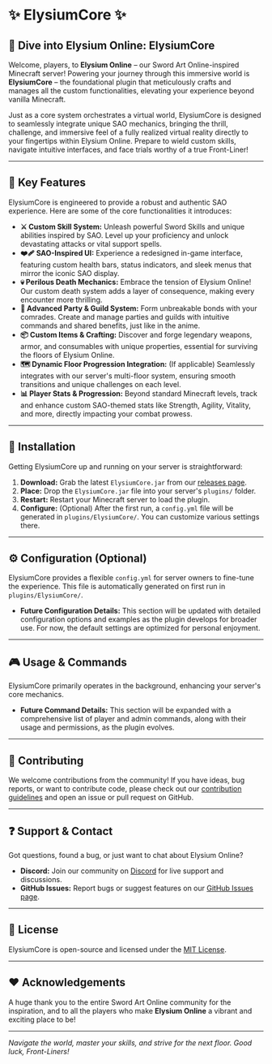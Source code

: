 # ✨ ElysiumCore ✨

## 🔗 Dive into Elysium Online: ElysiumCore

Welcome, players, to **Elysium Online** – our Sword Art Online-inspired Minecraft server! Powering your journey through this immersive world is **ElysiumCore** – the foundational plugin that meticulously crafts and manages all the custom functionalities, elevating your experience beyond vanilla Minecraft.

Just as a core system orchestrates a virtual world, ElysiumCore is designed to seamlessly integrate unique SAO mechanics, bringing the thrill, challenge, and immersive feel of a fully realized virtual reality directly to your fingertips within Elysium Online. Prepare to wield custom skills, navigate intuitive interfaces, and face trials worthy of a true Front-Liner!

---

## 🌟 Key Features

ElysiumCore is engineered to provide a robust and authentic SAO experience. Here are some of the core functionalities it introduces:

* **⚔️ Custom Skill System:** Unleash powerful Sword Skills and unique abilities inspired by SAO. Level up your proficiency and unlock devastating attacks or vital support spells.
* **❤️‍🩹 SAO-Inspired UI:** Experience a redesigned in-game interface, featuring custom health bars, status indicators, and sleek menus that mirror the iconic SAO display.
* **💀 Perilous Death Mechanics:** Embrace the tension of Elysium Online! Our custom death system adds a layer of consequence, making every encounter more thrilling.
* **🤝 Advanced Party & Guild System:** Form unbreakable bonds with your comrades. Create and manage parties and guilds with intuitive commands and shared benefits, just like in the anime.
* **📦 Custom Items & Crafting:** Discover and forge legendary weapons, armor, and consumables with unique properties, essential for surviving the floors of Elysium Online.
* **🗺️ Dynamic Floor Progression Integration:** (If applicable) Seamlessly integrates with our server's multi-floor system, ensuring smooth transitions and unique challenges on each level.
* **📊 Player Stats & Progression:** Beyond standard Minecraft levels, track and enhance custom SAO-themed stats like Strength, Agility, Vitality, and more, directly impacting your combat prowess.

---

## 🚀 Installation

Getting ElysiumCore up and running on your server is straightforward:

1.  **Download:** Grab the latest `ElysiumCore.jar` from our [releases page](https://github.com/SatsuyaSystems/ElysiumCore/releases).
2.  **Place:** Drop the `ElysiumCore.jar` file into your server's `plugins/` folder.
3.  **Restart:** Restart your Minecraft server to load the plugin.
4.  **Configure:** (Optional) After the first run, a `config.yml` file will be generated in `plugins/ElysiumCore/`. You can customize various settings there.

---

## ⚙️ Configuration (Optional)

ElysiumCore provides a flexible `config.yml` for server owners to fine-tune the experience. This file is automatically generated on first run in `plugins/ElysiumCore/`.

* **Future Configuration Details:** This section will be updated with detailed configuration options and examples as the plugin develops for broader use. For now, the default settings are optimized for personal enjoyment.

---

## 🎮 Usage & Commands

ElysiumCore primarily operates in the background, enhancing your server's core mechanics.

* **Future Command Details:** This section will be expanded with a comprehensive list of player and admin commands, along with their usage and permissions, as the plugin evolves.

---

## 🤝 Contributing

We welcome contributions from the community! If you have ideas, bug reports, or want to contribute code, please check out our [contribution guidelines](CONTRIBUTING.md) and open an issue or pull request on GitHub.

---

## ❓ Support & Contact

Got questions, found a bug, or just want to chat about Elysium Online?

* **Discord:** Join our community on [Discord](https://discord.gg/PFCDFARx) for live support and discussions.
* **GitHub Issues:** Report bugs or suggest features on our [GitHub Issues page](https://github.com/SatsuyaSystems/ElysiumCore/issues).

---

## 📜 License

ElysiumCore is open-source and licensed under the [MIT License](LICENSE).

---

## ❤️ Acknowledgements

A huge thank you to the entire Sword Art Online community for the inspiration, and to all the players who make **Elysium Online** a vibrant and exciting place to be!

---

*Navigate the world, master your skills, and strive for the next floor. Good luck, Front-Liners!*